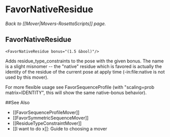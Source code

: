 # FavorNativeResidue
*Back to [[Mover|Movers-RosettaScripts]] page.*
## FavorNativeResidue

```
<FavorNativeResidue bonus="(1.5 &bool)"/>
```

Adds residue\_type\_constraints to the pose with the given bonus. The name is a slight misnomer -- the "native" residue which is favored is actually the identity of the residue of the current pose at apply time (-in:file:native is not used by this mover).

For more flexible usage see FavorSequenceProfile (with "scaling=prob matrix=IDENTITY", this will show the same native-bonus behavior).


##See Also

* [[FavorSequenceProfileMover]]
* [[FavorSymmetricSequenceMover]]
* [[ResidueTypeConstraintMover]]
* [[I want to do x]]: Guide to choosing a mover
